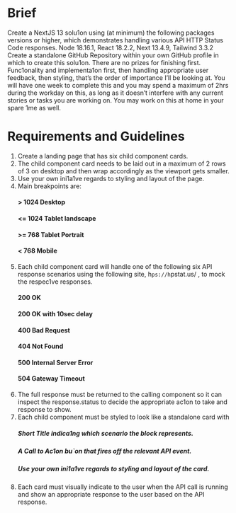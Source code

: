 # Brief

Create a NextJS 13 solu1on using (at minimum) the following packages versions or higher, which demonstrates
handling various API HTTP Status Code responses.
Node 18.16.1, React 18.2.2, Next 13.4.9, Tailwind 3.3.2
Create a standalone GitHub Repository within your own GitHub profile in which to create this solu1on.
There are no prizes for finishing first. Func1onality and implementa1on first, then handling appropriate user
feedback, then styling, that’s the order of importance I’ll be looking at.
You will have one week to complete this and you may spend a maximum of 2hrs during the workday on this, as
long as it doesn’t interfere with any current stories or tasks you are working on. You may work on this at home
in your spare 1me as well.

# Requirements and Guidelines

1. Create a landing page that has six child component cards.
2. The child component card needs to be laid out in a maximum of 2 rows of 3 on desktop and then wrap
   accordingly as the viewport gets smaller.
3. Use your own ini1a1ve regards to styling and layout of the page.
4. Main breakpoints are:
   #### > 1024 Desktop
   #### <= 1024 Tablet landscape
   #### >= 768 Tablet Portrait
   #### < 768 Mobile
5. Each child component card will handle one of the following six API response scenarios using the
   following site, h`ps://h`pstat.us/ , to mock the respec1ve responses.
   #### 200 OK
   #### 200 OK with 10sec delay
   #### 400 Bad Request
   #### 404 Not Found
   #### 500 Internal Server Error
   #### 504 Gateway Timeout
6. The full response must be returned to the calling component so it can inspect the response.status to
   decide the appropriate ac1on to take and response to show.
7. Each child component must be styled to look like a standalone card with
   ##### Short Title indica1ng which scenario the block represents.
   ##### A Call to Ac1on bu`on that fires off the relevant API event.
   ##### Use your own ini1a1ve regards to styling and layout of the card.
8. Each card must visually indicate to the user when the API call is running and show an appropriate
   response to the user based on the API response.
